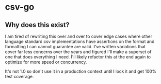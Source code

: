 # csv-go

## Why does this exist?
I am tired of rewriting this over and over to cover edge cases where other language standard csv implementations have assertions on the format and formatting I can cannot guarantee are valid. I've written variations that cover far less concerns over the years and figured I'll make a superset of one that does everything I need. I'll likely refactor this at the end again to optimize for more speed or concurrency.

It's not 1.0 so don't use it in a production context until I lock it and get 100% test coverage.
